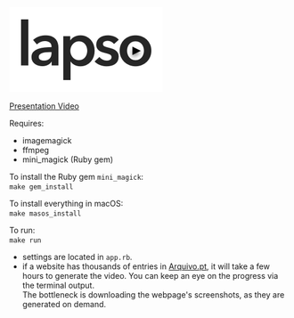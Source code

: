 ![](lapso_logo.png)

[Presentation Video](https://youtu.be/45GLf49cI6w)

Requires:  
- imagemagick
- ffmpeg  
- mini_magick (Ruby gem)

To install the Ruby gem ``mini_magick``:  
``make gem_install``

To install everything in macOS:  
``make masos_install``

To run:  
``make run``

- settings are located in ``app.rb``.  
- if a website has thousands of entries in [Arquivo.pt](https://arquivo.pt), it will take a few hours to generate the video. You can keep an eye on the progress via the terminal output.  
The bottleneck is downloading the webpage's screenshots, as they are generated on demand.